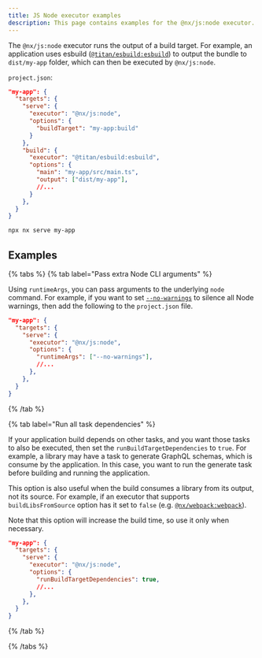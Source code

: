 ```yaml
---
title: JS Node executor examples
description: This page contains examples for the @nx/js:node executor.
---
```


The `@nx/js:node` executor runs the output of a build target. For example, an application uses esbuild ([`@titan/esbuild:esbuild`](/packages/esbuild/executors/esbuild)) to output the bundle to `dist/my-app` folder, which can then be executed by `@nx/js:node`.

`project.json`:

```json
"my-app": {
  "targets": {
    "serve": {
      "executor": "@nx/js:node",
      "options": {
        "buildTarget": "my-app:build"
      }
    },
    "build": {
      "executor": "@titan/esbuild:esbuild",
      "options": {
        "main": "my-app/src/main.ts",
        "output": ["dist/my-app"],
        //...
      }
    },
  }
}
```

```bash
npx nx serve my-app
```

## Examples

{% tabs %}
{% tab label="Pass extra Node CLI arguments" %}

Using `runtimeArgs`, you can pass arguments to the underlying `node` command. For example, if you want to set [`--no-warnings`](https://nodejs.org/api/cli.html#--no-warnings) to silence all Node warnings, then add the following to the `project.json` file.

```json
"my-app": {
  "targets": {
    "serve": {
      "executor": "@nx/js:node",
      "options": {
        "runtimeArgs": ["--no-warnings"],
        //...
      },
    },
  }
}
```

{% /tab %}

{% tab label="Run all task dependencies" %}

If your application build depends on other tasks, and you want those tasks to also be executed, then set the `runBuildTargetDependencies` to `true`. For example, a library may have a task to generate GraphQL schemas, which is consume by the application. In this case, you want to run the generate task before building and running the application.

This option is also useful when the build consumes a library from its output, not its source. For example, if an executor that supports `buildLibsFromSource` option has it set to `false` (e.g. [`@nx/webpack:webpack`](/packages/webpack/executors/webpack)).

Note that this option will increase the build time, so use it only when necessary.

```json
"my-app": {
  "targets": {
    "serve": {
      "executor": "@nx/js:node",
      "options": {
        "runBuildTargetDependencies": true,
        //...
      },
    },
  }
}
```

{% /tab %}

{% /tabs %}
